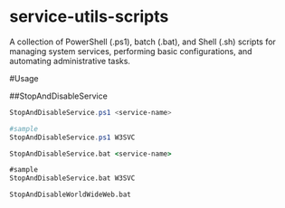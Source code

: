 # service-utils-scripts
A collection of PowerShell (.ps1), batch (.bat), and Shell (.sh) scripts for managing system services, performing basic configurations, and automating administrative tasks.


#Usage

##StopAndDisableService
``` ps1
StopAndDisableService.ps1 <service-name>

#sample
StopAndDisableService.ps1 W3SVC
```

``` bat
StopAndDisableService.bat <service-name>

#sample
StopAndDisableService.bat W3SVC
```

``` bat
StopAndDisableWorldWideWeb.bat
```
